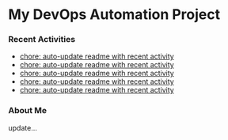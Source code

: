 # My DevOps Automation Project

### Recent Activities
<!-- activity:START -->
- [chore: auto-update readme with recent activity](https://github.com/kaigiii/mybowling-app/commit/c9b392cea6af466ff2a7799859d9314c27e2f7b2)
- [chore: auto-update readme with recent activity](https://github.com/kaigiii/mybowling-app/commit/055bcbe9b2d72e1bae9023bab29832a52a0faf14)
- [chore: auto-update readme with recent activity](https://github.com/kaigiii/mybowling-app/commit/03e456a7ebc8fc03169934bc90f1cca821cec277)
- [chore: auto-update readme with recent activity](https://github.com/kaigiii/mybowling-app/commit/85287a593d972784daff8ba5261f419f69a5435b)
- [chore: auto-update readme with recent activity](https://github.com/kaigiii/mybowling-app/commit/80c42e82b3bc26b5610e9297f2ffc21e6b217b03)
<!-- activity:END -->

### About Me
<!-- MYLINKS:START -->
<!-- MYLINKS:END -->

update...
